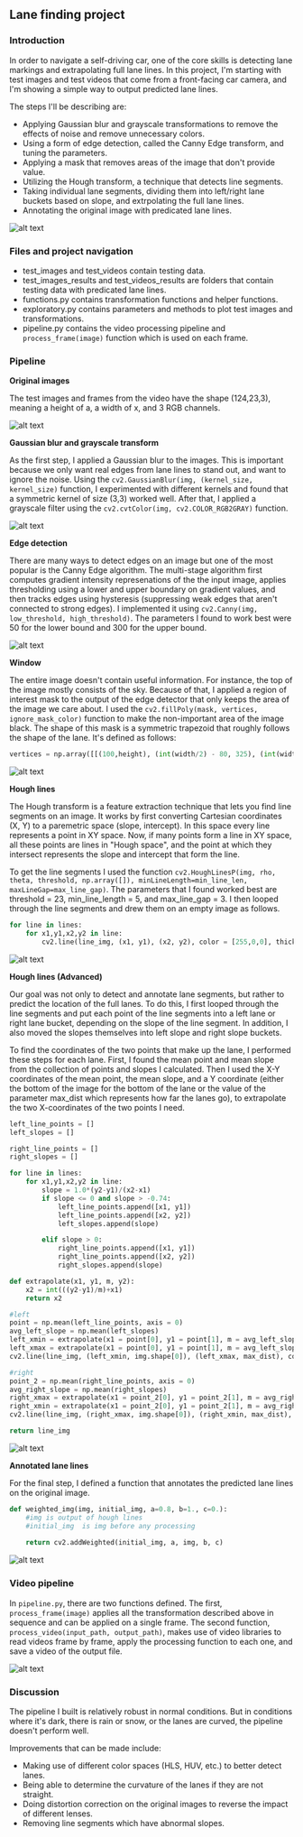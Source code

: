 ## Lane finding project

### Introduction 
In order to navigate a self-driving car, one of the core skills is detecting lane markings and extrapolating full lane lines. In this project, I'm  starting with test images and test videos that come from a front-facing car camera, and I'm showing a simple way to output predicted lane lines. 

The steps I'll be describing are: 
* Applying Gaussian blur and grayscale transformations to remove the effects of noise and remove unnecessary colors.
* Using a form of edge detection, called the Canny Edge transform, and tuning the parameters. 
* Applying a mask that removes areas of the image that don't provide value.
* Utilizing the Hough transform, a technique that detects line segments.
* Taking individual lane segments, dividing them into left/right lane buckets based on slope, and extrpolating the full lane lines.
* Annotating the original image with predicated lane lines. 

[//]: # (Image References)

[image1]: ./readme_assets/process.png "Process"
[image2]: ./readme_assets/original_images.png "Original images"
[image3]: ./readme_assets/blurred_grayscale_images.png "Blurred grayscale images"
[image4]: ./readme_assets/edge_images.png "Edge images"
[image5]: ./readme_assets/window_images.png "Window images"
[image6]: ./readme_assets/hough_images.png "Hough images"
[image7]: ./readme_assets/hough_advanced_images.png "Hough images"
[image8]: ./readme_assets/annotated_images.png "Annotated images"
[image9]: ./readme_assets/test_video_1_annotated.gif "Video"

![alt text][image1]


### Files and project navigation 
* test_images and test_videos contain testing data.
* test_images_results and test_videos_results are folders that contain testing data with predicated lane lines.
* functions.py contains transformation functions and helper functions.
* exploratory.py contains parameters and methods to plot test images and transformations.
* pipeline.py contains the video processing pipeline and `process_frame(image)` function which is used on each frame.  

### Pipeline
**Original images**

The test images and frames from the video have the shape (124,23,3), meaning a height of a, a width of x, and 3 RGB channels.

![alt text][image2]

**Gaussian blur and grayscale transform**

As the first step, I applied a Gaussian blur to the images. This is important because we only want real edges from lane lines to stand out, and want to ignore the noise. Using the `cv2.GaussianBlur(img, (kernel_size, kernel_size)` function, I experimented with different kernels and found that a symmetric kernel of size (3,3) worked well. After that, I applied a grayscale filter using the `cv2.cvtColor(img, cv2.COLOR_RGB2GRAY)` function. 


![alt text][image3]

**Edge detection**

There are many ways to detect edges on an image but one of the most popular is the Canny Edge algorithm. The multi-stage algorithm first computes gradient intensity represenations of the the input image, applies thresholding using a lower and upper boundary on gradient values, and then tracks edges using hysteresis (suppressing weak edges that aren't connected to strong edges). I implemented it using  `cv2.Canny(img, low_threshold, high_threshold)`. The parameters I found to work best were 50 for the lower bound and 300 for the upper bound.

![alt text][image4]

**Window**

The entire image doesn't contain useful information. For instance, the top of the image mostly consists of the sky. Because of that, I applied a region of interest mask to the output of the edge detector that only keeps the area of the image we care about. I used the `cv2.fillPoly(mask, vertices, ignore_mask_color)` function to make the non-important area of the image black. The shape of this mask is a symmetric trapezoid that roughly follows the shape of the lane. It's defined as follows: 

```python
vertices = np.array([[(100,height), (int(width/2) - 80, 325), (int(width/2) + 80, 325), (width - 100,height)]])
```

![alt text][image5]

**Hough lines**

The Hough transform is a feature extraction technique that lets you find line segments on an image. It works by first converting Cartesian coordinates (X, Y) to a paremetric space (slope, intercept). In this space every line represents a point in XY space. Now, if many points form a line in XY space, all these points are lines in "Hough space", and the point at which they intersect represents the slope and intercept that form the line.

To get the line segments I used the function `cv2.HoughLinesP(img, rho, theta, threshold, np.array([]), minLineLength=min_line_len, maxLineGap=max_line_gap)`. The parameters that I found worked best are threshold = 23, min_line_length = 5, and max_line_gap = 3. I then looped through the line segments and drew them on an empty image as follows.

```python
for line in lines:
    for x1,y1,x2,y2 in line:
        cv2.line(line_img, (x1, y1), (x2, y2), color = [255,0,0], thickness=10)
```

![alt text][image6]

**Hough lines (Advanced)**

Our goal was not only to detect and annotate lane segments, but rather to predict the location of the full lanes. To do this, I first looped through the line segments and put each point of the line segments into a left lane or right lane bucket, depending on the slope of the line segment. In addition, I also moved the slopes themselves into left slope and right slope buckets. 

To find the coordinates of the two points that make up the lane, I performed these steps for each lane. First, I found the mean point and mean slope from the collection of points and slopes I calculated. Then I used the X-Y coordinates of the mean point, the mean slope, and a Y coordinate (either the bottom of the image for the bottom of the lane or the value of the parameter max_dist which represents how far the lanes go), to extrapolate the two X-coordinates of the two points I need. 


```python
left_line_points = []
left_slopes = []

right_line_points = []
right_slopes = []

for line in lines:
    for x1,y1,x2,y2 in line:
        slope = 1.0*(y2-y1)/(x2-x1)
        if slope <= 0 and slope > -0.74:
            left_line_points.append([x1, y1])
            left_line_points.append([x2, y2])
            left_slopes.append(slope)

        elif slope > 0:
            right_line_points.append([x1, y1])
            right_line_points.append([x2, y2])
            right_slopes.append(slope)
```


```python
def extrapolate(x1, y1, m, y2):
    x2 = int(((y2-y1)/m)+x1)
    return x2
```

```python
#left
point = np.mean(left_line_points, axis = 0)
avg_left_slope = np.mean(left_slopes)
left_xmin = extrapolate(x1 = point[0], y1 = point[1], m = avg_left_slope, y2 = img.shape[0])
left_xmax = extrapolate(x1 = point[0], y1 = point[1], m = avg_left_slope, y2 = max_dist)
cv2.line(line_img, (left_xmin, img.shape[0]), (left_xmax, max_dist), color = [255, 0, 0], thickness = 10)

#right
point_2 = np.mean(right_line_points, axis = 0)
avg_right_slope = np.mean(right_slopes)
right_xmax = extrapolate(x1 = point_2[0], y1 = point_2[1], m = avg_right_slope, y2 = img.shape[0])
right_xmin = extrapolate(x1 = point_2[0], y1 = point_2[1], m = avg_right_slope, y2 = max_dist)
cv2.line(line_img, (right_xmax, img.shape[0]), (right_xmin, max_dist), color = [0, 255, 0], thickness = 10)

return line_img
```

![alt text][image7]

**Annotated lane lines**

For the final step, I defined a function that annotates the predicted lane lines on the original image. 

```python
def weighted_img(img, initial_img, a=0.8, b=1., c=0.):
	#img is output of hough lines
	#initial_img  is img before any processing
 
    return cv2.addWeighted(initial_img, a, img, b, c)
```

![alt text][image8]

### Video pipeline
In `pipeline.py`, there are two functions defined. The first, `process_frame(image)` applies all the transformation described above in sequence and can be applied on a single frame. The second function, `process_video(input_path, output_path)`, makes use of video libraries to read videos frame by frame, apply the processing function to each one, and save a video of the output file. 

![alt text][image9]

### Discussion
The pipeline I built is relatively robust in normal conditions. But in conditions where it's dark, there is rain or snow, or the lanes are curved, the pipeline doesn't perform well. 

Improvements that can be made include:
* Making use of different color spaces (HLS, HUV, etc.) to better detect lanes.
* Being able to determine the curvature of the lanes if they are not straight.
* Doing distortion correction on the original images to reverse the impact of different lenses. 
* Removing line segments which have abnormal slopes. 













